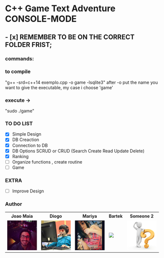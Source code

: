 # C++ Game Text Adventure CONSOLE-MODE

## - [x] REMEMBER TO BE ON THE CORRECT FOLDER FRIST;
### commands:
### to compile 
"g++ -srd=c++14 exemplo.cpp -o game -lsqlite3"
after -o put the name you want to give the executable, my case i choose 'game'
### execute -> 
"sudo ./game"


### TO DO LIST

- [x] Simple Design
- [x] DB Creaction
- [x] Connection to DB
- [x] DB Options SCRUD or CRUD (Search Create Read Update Delete)
- [x] Ranking
- [ ] Organize functions , create routine 
- [ ] Game 

### EXTRA 

- [ ] Improve Design 





### Author


<table id='tabI' border="0" style="width:100%;border:0px;" >
  <tr>
    <th>Joao Maia</th>
    <th>Diogo</th> 
    <th>Mariya</th>
    <th>Bartek</th>
    <th>Someone 2</th>
  </tr>
  <tr>
    <td><a href="https://twitter.com/wannabevunf1"><img src="authorsIMG/joao_maia.jpg" width="100"></a></td>
    <td><a href="https://www.instagram.com/diogo.avm/"><img src="authorsIMG/diogo.jpg" width="100"></a></td>
    <td><a href="https://www.instagram.com/mariya_lok/"><img src="authorsIMG/mariya.jpg" width="100"></a></td>
    <td><img src="https://www.facebook.com/catgirlscsgo/videos/1594673803893738/" width="100"></td>
    <td><img src="authorsIMG/WHOIS.jpg" width="100"></td>
  </tr>

</table>

